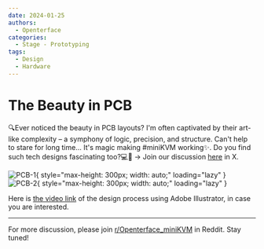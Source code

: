 ```yaml
---
date: 2024-01-25
authors:
  - Openterface
categories:
  - Stage - Prototyping
tags:
  - Design
  - Hardware
---
```


# The Beauty in PCB
🔍Ever noticed the beauty in PCB layouts? I'm often captivated by their art-like complexity – a symphony of logic, precision, and structure. Can't help to stare for long time... It's magic making #miniKVM working✨. Do you find such tech designs fascinating too?💻🔧  -> Join our discussion [here](https://x.com/TechxArtisan/status/1750325082038407570?s=20) in X.

<!-- more -->

![PCB-1](https://res.makeronsite.com/openterface/GEpnUk3bsAA3VfL.png){ style="max-height: 300px; width: auto;" loading="lazy" }
![PCB-2](https://res.makeronsite.com/openterface/GEpnU3ZacAAJfff.png){ style="max-height: 300px; width: auto;" loading="lazy" }

Here is [the video link](https://x.com/TechxArtisan/status/1752879304382521487?s=20) of the design process using Adobe Illustrator, in case you are interested.

--------

For more discussion, please join [r/Openterface_miniKVM](https://www.reddit.com/r/Openterface_miniKVM/) in Reddit. Stay tuned!